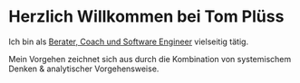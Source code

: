 # Herzlich Willkommen bei Tom Plüss

Ich bin als [Berater, Coach und Software Engineer](/offer) vielseitig tätig.

Mein Vorgehen zeichnet sich aus durch die Kombination von systemischem Denken & analytischer Vorgehensweise.
